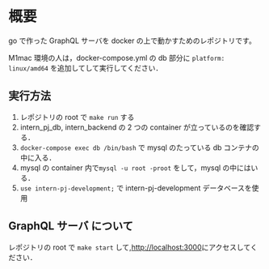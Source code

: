 # 概要

go で作った GraphQL サーバを docker の上で動かすためのレポジトリです。

M1mac 環境の人は，docker-compose.yml の db 部分に `platform: linux/amd64` を追加してして実行してください．

## 実行方法

1. レポジトリの root で `make run` する
2. intern_pj_db, intern_backend の 2 つの container が立っているのを確認する．
3. `docker-compose exec db /bin/bash` で mysql のたっている db コンテナの中に入る．
4. mysql の container 内で`mysql -u root -proot` をして，mysql の中にはいる．
5. `use intern-pj-development;` で intern-pj-development データベースを使用

## GraphQL サーバ について

レポジトリの root で `make start` して,[http://localhost:3000](http://localhost:3000)にアクセスしてください．

